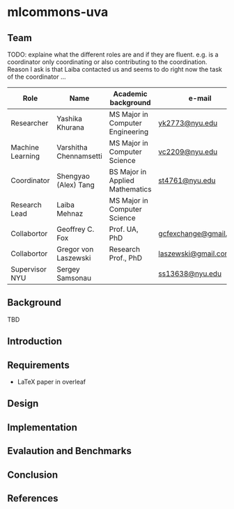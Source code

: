 # mlcommons-uva


## Team

TODO: explaine what the different roles are and if they are fluent. e.g. is a coordinator only coordinating or also contributing to the coordination.
Reason I ask is that Laiba contacted us and seems to do right now the task of the coordinator ...

Role | Name | Academic background | e-mail
| --- | --- | --- | --- |
| Researcher | Yashika Khurana | MS Major in Computer Engineering | <yk2773@nyu.edu>
| Machine Learning |  Varshitha Chennamsetti | MS Major in Computer Science | <vc2209@nyu.edu>
| Coordinator | Shengyao (Alex) Tang |  BS Major in Applied Mathematics | <st4761@nyu.edu>
| Research Lead | Laiba Mehnaz|  MS Major in Computer Science
| Collabortor | Geoffrey C. Fox | Prof. UA, PhD | <gcfexchange@gmail.com>
| Collabortor | Gregor von Laszewski | Research Prof., PhD | <laszewski@gmail.com>
| Supervisor NYU | Sergey Samsonau | | <ss13638@nyu.edu>

## Background

TBD

## Introduction

## Requirements

* LaTeX paper in overleaf

## Design

## Implementation

## Evalaution and Benchmarks

## Conclusion

## References
